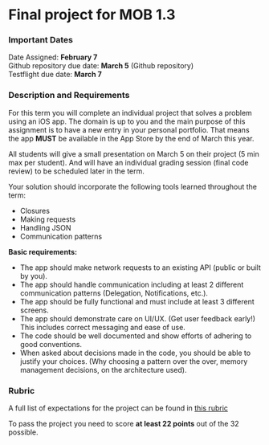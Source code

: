# Final project for MOB 1.3

### Important Dates
Date Assigned: **February 7**<br>
Github repository due date: **March 5** (Github repository)<br>
Testflight due date: **March 7**

### Description and Requirements

For this term you will complete an individual project that solves a problem using an iOS app. The domain is up to you and the main purpose of this assignment is to have a new entry in your personal portfolio. That means the app **MUST** be available in the App Store by the end of March this year.

All students will give a small presentation on March 5 on their project (5 min max per student). And will have an individual grading session (final code review) to be scheduled later in the term.

Your solution should incorporate the following tools learned throughout the term:
- Closures
- Making requests
- Handling JSON
- Communication patterns

**Basic requirements:**

- The app should make network requests to an existing API (public or built by you).
- The app should handle communication including at least 2 different communication patterns (Delegation, Notifications, etc.).
- The app should be fully functional and must include at least 3 different screens.
- The app should demonstrate care on UI/UX. (Get user feedback early!) This includes correct messaging and ease of use.
- The code should be well documented and show efforts of adhering to good conventions.
- When asked about decisions made in the code, you should be able to justify your choices. (Why choosing a pattern over the over, memory management decisions, on the architecture used).

### Rubric

A full list of expectations for the project can be found in [this rubric](https://docs.google.com/document/d/1skBVPeFrflcgts-qzx84Ym2dDHRJPbtS1SoqoZeamY0/edit?usp=sharing)

To pass the project you need to score **at least 22 points** out of the 32 possible.
